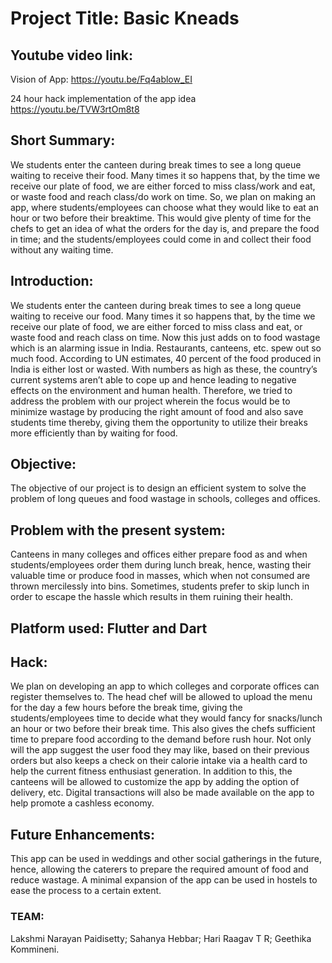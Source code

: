 # Project Title: Basic Kneads

## Youtube video link:
Vision of App:
https://youtu.be/Fq4ablow_EI

24 hour hack implementation of the app idea
https://youtu.be/TVW3rtOm8t8

## Short Summary:
We students enter the canteen during break times to see a long queue waiting to receive their food. Many times it so happens that, by the time we receive our plate of food,  we are either forced to miss class/work and eat, or waste food and reach class/do work on time. So, we plan on making an app, where students/employees can choose what they would like to eat an hour or two before their breaktime. This would give plenty of time for the chefs to get an idea of what the orders for the day is, and prepare the food in time; and the students/employees could come in and collect their food without any waiting time.

## Introduction: 
We students enter the canteen during break times to see a long queue waiting to receive our food. Many times it so happens that, by the time we receive our plate of food,  we are either forced to miss class and eat, or waste food and reach class on time. Now this just adds on to food wastage which is an alarming issue in India. Restaurants, canteens, etc. spew out so much food. According to UN estimates, 40 percent of the food produced in India is either lost or wasted. With numbers as high as these, the country’s current systems aren’t able to cope up and hence leading to negative effects on the environment and human health.
Therefore, we tried to address the problem with our project wherein the focus would be to minimize wastage by producing the right amount of food and also save students time thereby, giving them the opportunity to utilize their breaks more efficiently than by waiting for food.

## Objective: 
The objective of our project is to design an efficient system to solve the problem of long queues and food wastage in schools, colleges and offices.

## Problem with the present system: 
Canteens in many colleges and offices either prepare food as and when students/employees order them during lunch break, hence, wasting their valuable time or produce food in masses, which when not consumed are thrown mercilessly into bins. Sometimes, students prefer to skip lunch in order to escape the hassle which results in them ruining their health.

## Platform used: Flutter and Dart

## Hack: 
We plan on developing an app to which colleges and corporate offices can register themselves to. The head chef will be allowed to upload the menu for the day a few hours before the break time, giving the students/employees time to decide what they would fancy for snacks/lunch an hour or two before their break time. This also gives the chefs sufficient time to prepare food according to the demand before rush hour. Not only will the app suggest the user food they may like, based on their previous orders but also keeps a check on their calorie intake via a health card to help the current fitness enthusiast generation. In addition to this, the canteens will be allowed to customize the app by adding the option of delivery, etc. Digital transactions will also be made available on the app to help promote a cashless economy.

## Future Enhancements: 
This app can be used in weddings and other social gatherings in the future, hence, allowing the caterers to prepare the required amount of food and reduce wastage. A minimal expansion of the app can be used in hostels to ease the process to a certain extent.

### TEAM:
Lakshmi Narayan Paidisetty;
Sahanya Hebbar; 
Hari Raagav T R; 
Geethika Kommineni.
